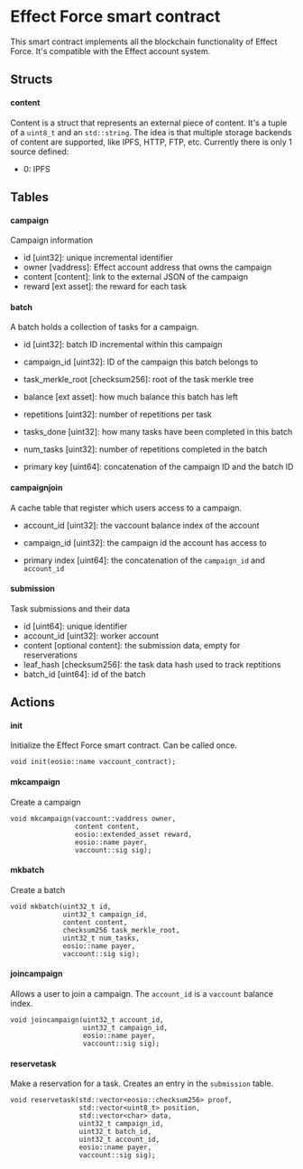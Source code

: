 # Effect Force smart contract

This smart contract implements all the blockchain functionality of Effect
Force. It's compatible with the Effect account system.

## Structs

#### content
Content is a struct that represents an external piece of content. It's a tuple
of a `uint8_t` and an `std::string`. The idea is that multiple storage backends
of content are supported, like IPFS, HTTP, FTP, etc. Currently there is only 1
source defined:

- 0: IPFS

## Tables

#### campaign

Campaign information

- id [uint32]: unique incremental identifier
- owner [vaddress]: Effect account address that owns the campaign
- content [content]: link to the external JSON of the campaign
- reward [ext asset]: the reward for each task

#### batch

A batch holds a collection of tasks for a campaign.

- id [uint32]: batch ID incremental within this campaign
- campaign_id [uint32]: ID of the campaign this batch belongs to
- task_merkle_root [checksum256]: root of the task merkle tree
- balance [ext asset]: how much balance this batch has left
- repetitions [uint32]: number of repetitions per task
- tasks_done [uint32]: how many tasks have been completed in this batch
- num_tasks [uint32]: number of repetitions completed in the batch

- primary key [uint64]: concatenation of the campaign ID and the batch ID

#### campaignjoin

A cache table that register which users access to a campaign.

- account_id [uint32]: the vaccount balance index of the account
- campaign_id [uint32]: the campaign id the account has access to

- primary index [uint64]: the concatenation of the `campaign_id` and `account_id`

#### submission
Task submissions and their data

- id [uint64]: unique identifier
- account_id [uint32]: worker account
- content [optional content]: the submission data, empty for reserverations
- leaf_hash [checksum256]: the task data hash used to track reptitions
- batch_id [uint64]: id of the batch

## Actions

#### init
Initialize the Effect Force smart contract. Can be called once.
```
void init(eosio::name vaccount_contract);
```

#### mkcampaign
Create a campaign
```
void mkcampaign(vaccount::vaddress owner,
                content content,
                eosio::extended_asset reward,
                eosio::name payer,
                vaccount::sig sig);
```

#### mkbatch
Create a batch
```
void mkbatch(uint32_t id,
             uint32_t campaign_id,
             content content,
             checksum256 task_merkle_root,
             uint32_t num_tasks,
             eosio::name payer,
             vaccount::sig sig);
```

#### joincampaign
Allows a user to join a campaign. The `account_id` is a `vaccount` balance index.
```
void joincampaign(uint32_t account_id,
                  uint32_t campaign_id,
                  eosio::name payer,
                  vaccount::sig sig);
```
#### reservetask
Make a reservation for a task. Creates an entry in the `submission` table.
```
void reservetask(std::vector<eosio::checksum256> proof,
                 std::vector<uint8_t> position,
                 std::vector<char> data,
                 uint32_t campaign_id,
                 uint32_t batch_id,
                 uint32_t account_id,
                 eosio::name payer,
                 vaccount::sig sig);
```
